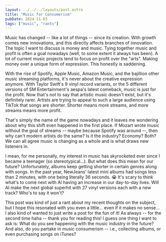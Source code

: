 ```yaml
---
layout: ../../../layouts/post.astro
title: "Music for Consumerism"
pubDate: 2024-11-03
tags: ["music", "rants"]
---
```


Music has changed -- like a lot of things -- since its creation. With growth comes new innovations, and this directly affects branches of innovation. The topic I want to discuss is money and music. Tying together music and profit is often a goal nowadays (well, to some extent it always has been). A lot of current music projects tend to focus on profit over the "arts". Making money over a unique form of expression. This honestly is saddening.

With the rise of Spotify, Apple Music, Amazon Music, and the bajillion other music streaming platforms, it's never about the creative expression anymore. With Taylor Swift's 9 vinyl record variants, or the 5 different versions of SM Entertainment's aespa's latest comeback, music is just for the profit. Now that's not to say that artistic music doesn't exist, but it's definitely rarer. Artists are trying to appeal to such a large audience using TikTok that songs are shorter. Shorter means more streams, and more streams means more profit.

That's simply the name of the game nowadays and it leaves me wondering about why this shift even happened in the first place. If Mozart wrote music without the goal of streams -- maybe because Spotify was around --, then why can't modern artists do the same? Is it the industry? Economy? Both? We can all agree music is changing as a whole and is what draws new listeners in.

I mean, for me personally, my interest in music has skyrocketed ever since I became a teenager (so stereotypical...). But what does this mean for our future? Unfortunately, albums keep getting shorter in certain genres along with songs. In the past year, NewJeans' latest mini albums had songs less than 2 minutes, with one being literally 36 seconds. 😭 It's scary to think what's to come next with AI having an increase in our day-to-day lives. Will AI make the next global superhit with 27 vinyl versions each with a new track? Who's to say it won't?

This post was kind of just a rant about my recent thoughts on the subject, but I hope this resonated with you even a little... even if it makes no sense... I also kind of wanted to just write a post for the fun of it! As always -- for the second time haha -- thank you for reading this! I guess one thing I want to ask is: What do you see happening with the music industry in the future? And also, do you partake in music consumerism -- i.e., collecting albums, or even purchasing songs on iTunes?
